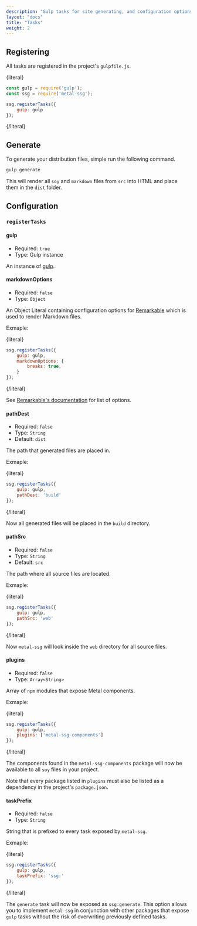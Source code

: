 ```yaml
---
description: "Gulp tasks for site generating, and configuration options."
layout: "docs"
title: "Tasks"
weight: 2
---
```


<article id="registering">

## Registering

All tasks are registered in the project's `gulpfile.js`.

{literal}

```js
const gulp = require('gulp');
const ssg = require('metal-ssg');

ssg.registerTasks({
	gulp: gulp
});
```

{/literal}

</article>

<article id="generate">

## Generate

To generate your distribution files, simple run the following command.

```bash
gulp generate
```

This will render all `soy` and `markdown` files from `src` into HTML and place
them in the `dist` folder.

</article>

<article id="configuration">

## Configuration

### `registerTasks`

#### gulp

- Required: `true`
- Type: Gulp instance

An instance of [gulp](http://gulpjs.com/).

#### markdownOptions

- Required: `false`
- Type: `Object`

An Object Literal containing configuration options
for [Remarkable](https://github.com/jonschlinkert/remarkable) which is
used to render Markdown files.

Exmaple:

{literal}

```js
ssg.registerTasks({
	gulp: gulp,
	markdownOptions: {
		breaks: true,
	}
});
```

{/literal}

See [Remarkable's documentation](https://github.com/jonschlinkert/remarkable#options) for
list of options.

#### pathDest

- Required: `false`
- Type: `String`
- Default: `dist`

The path that generated files are placed in.

Exmaple:

{literal}

```js
ssg.registerTasks({
	gulp: gulp,
	pathDest: 'build'
});
```

{/literal}

Now all generated files will be placed in the `build` directory.

#### pathSrc

- Required: `false`
- Type: `String`
- Default: `src`

The path where all source files are located.

Exmaple:

{literal}

```js
ssg.registerTasks({
	gulp: gulp,
	pathSrc: 'web'
});
```

{/literal}

Now `metal-ssg` will look inside the `web` directory for all source files.

#### plugins

- Required: `false`
- Type: `Array<String>`

Array of `npm` modules that expose Metal components.

Exmaple:

{literal}

```js
ssg.registerTasks({
	gulp: gulp,
	plugins: ['metal-ssg-components']
});
```

{/literal}

The components found in the `metal-ssg-components` package will now be available
to all `soy` files in your project.

Note that every package listed in `plugins` must also be listed as a dependency
in the project's `package.json`.

#### taskPrefix

- Required: `false`
- Type: `String`

String that is prefixed to every task exposed by `metal-ssg`.

Exmaple:

{literal}

```js
ssg.registerTasks({
	gulp: gulp,
	taskPrefix: 'ssg:'
});
```

{/literal}

The `generate` task will now be exposed as `ssg:generate`. This option allows
you to implement `metal-ssg` in conjunction with other packages that
expose `gulp` tasks without the risk of overwriting previously defined tasks.

</article>
